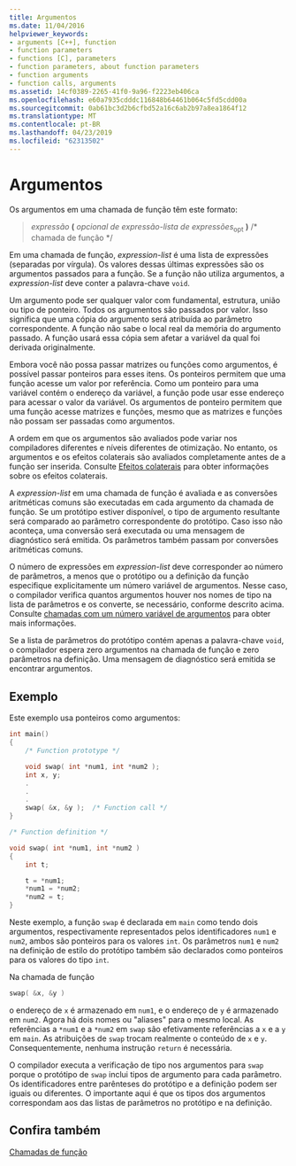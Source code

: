 ```yaml
---
title: Argumentos
ms.date: 11/04/2016
helpviewer_keywords:
- arguments [C++], function
- function parameters
- functions [C], parameters
- function parameters, about function parameters
- function arguments
- function calls, arguments
ms.assetid: 14cf0389-2265-41f0-9a96-f2223eb406ca
ms.openlocfilehash: e60a7935cdddc116848b64461b064c5fd5cdd00a
ms.sourcegitcommit: 0ab61bc3d2b6cfbd52a16c6ab2b97a8ea1864f12
ms.translationtype: MT
ms.contentlocale: pt-BR
ms.lasthandoff: 04/23/2019
ms.locfileid: "62313502"
---
```

# <a name="arguments"></a>Argumentos

Os argumentos em uma chamada de função têm este formato:

> *expressão* **(** *opcional de expressão-lista de expressões*<SUB>opt</SUB> **)** /* chamada de função */

Em uma chamada de função, *expression-list* é uma lista de expressões (separadas por vírgula). Os valores dessas últimas expressões são os argumentos passados para a função. Se a função não utiliza argumentos, a *expression-list* deve conter a palavra-chave `void`.

Um argumento pode ser qualquer valor com fundamental, estrutura, união ou tipo de ponteiro. Todos os argumentos são passados por valor. Isso significa que uma cópia do argumento será atribuída ao parâmetro correspondente. A função não sabe o local real da memória do argumento passado. A função usará essa cópia sem afetar a variável da qual foi derivada originalmente.

Embora você não possa passar matrizes ou funções como argumentos, é possível passar ponteiros para esses itens. Os ponteiros permitem que uma função acesse um valor por referência. Como um ponteiro para uma variável contém o endereço da variável, a função pode usar esse endereço para acessar o valor da variável. Os argumentos de ponteiro permitem que uma função acesse matrizes e funções, mesmo que as matrizes e funções não possam ser passadas como argumentos.

A ordem em que os argumentos são avaliados pode variar nos compiladores diferentes e níveis diferentes de otimização. No entanto, os argumentos e os efeitos colaterais são avaliados completamente antes de a função ser inserida. Consulte [Efeitos colaterais](../c-language/side-effects.md) para obter informações sobre os efeitos colaterais.

A *expression-list* em uma chamada de função é avaliada e as conversões aritméticas comuns são executadas em cada argumento da chamada de função. Se um protótipo estiver disponível, o tipo de argumento resultante será comparado ao parâmetro correspondente do protótipo. Caso isso não aconteça, uma conversão será executada ou uma mensagem de diagnóstico será emitida. Os parâmetros também passam por conversões aritméticas comuns.

O número de expressões em *expression-list* deve corresponder ao número de parâmetros, a menos que o protótipo ou a definição da função especifique explicitamente um número variável de argumentos. Nesse caso, o compilador verifica quantos argumentos houver nos nomes de tipo na lista de parâmetros e os converte, se necessário, conforme descrito acima. Consulte [chamadas com um número variável de argumentos](../c-language/calls-with-a-variable-number-of-arguments.md) para obter mais informações.

Se a lista de parâmetros do protótipo contém apenas a palavra-chave `void`, o compilador espera zero argumentos na chamada de função e zero parâmetros na definição. Uma mensagem de diagnóstico será emitida se encontrar argumentos.

## <a name="example"></a>Exemplo

Este exemplo usa ponteiros como argumentos:

```C
int main()
{
    /* Function prototype */

    void swap( int *num1, int *num2 );
    int x, y;
    .
    .
    .
    swap( &x, &y );  /* Function call */
}

/* Function definition */

void swap( int *num1, int *num2 )
{
    int t;

    t = *num1;
    *num1 = *num2;
    *num2 = t;
}
```

Neste exemplo, a função `swap` é declarada em `main` como tendo dois argumentos, respectivamente representados pelos identificadores `num1` e `num2`, ambos são ponteiros para os valores `int`. Os parâmetros `num1` e `num2` na definição de estilo do protótipo também são declarados como ponteiros para os valores do tipo `int`.

Na chamada de função

```C
swap( &x, &y )
```

o endereço de `x` é armazenado em `num1`, e o endereço de `y` é armazenado em `num2`. Agora há dois nomes ou "aliases" para o mesmo local. As referências a `*num1` e a `*num2` em `swap` são efetivamente referências a `x` e a `y` em `main`. As atribuições de `swap` trocam realmente o conteúdo de `x` e `y`. Consequentemente, nenhuma instrução `return` é necessária.

O compilador executa a verificação de tipo nos argumentos para `swap` porque o protótipo de `swap` inclui tipos de argumento para cada parâmetro. Os identificadores entre parênteses do protótipo e a definição podem ser iguais ou diferentes. O importante aqui é que os tipos dos argumentos correspondam aos das listas de parâmetros no protótipo e na definição.

## <a name="see-also"></a>Confira também

[Chamadas de função](../c-language/function-calls.md)
